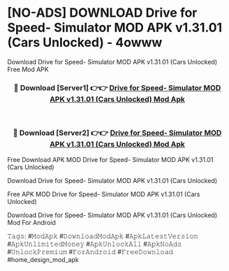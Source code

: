 # [NO-ADS] DOWNLOAD Drive for Speed- Simulator MOD APK v1.31.01 (Cars Unlocked) - 4owww
Download Drive for Speed- Simulator MOD APK v1.31.01 (Cars Unlocked) Free Mod APK

<div align="center">
<h3>🔴 Download [Server1] 👉👉 <a href="https://apk-comot.site?title=Drive_for_Speed-_Simulator_MOD_APK_v1.31.01_(Cars_Unlocked)">Drive for Speed- Simulator MOD APK v1.31.01 (Cars Unlocked) Mod Apk</a></h3><br>

<h3>🔴 Download [Server2] 👉👉 <a href="https://apk-comot.site?title=Drive_for_Speed-_Simulator_MOD_APK_v1.31.01_(Cars_Unlocked)">Drive for Speed- Simulator MOD APK v1.31.01 (Cars Unlocked) Mod Apk</a></h3>
</div>


Free Download APK MOD Drive for Speed- Simulator MOD APK v1.31.01 (Cars Unlocked)

Download Drive for Speed- Simulator MOD APK v1.31.01 (Cars Unlocked) 

Free APK MOD Drive for Speed- Simulator MOD APK v1.31.01 (Cars Unlocked) 

Download Drive for Speed- Simulator MOD APK v1.31.01 (Cars Unlocked) Mod For Android

𝚃𝚊𝚐𝚜: #𝙼𝚘𝚍𝙰𝚙𝚔 #𝙳𝚘𝚠𝚗𝚕𝚘𝚊𝚍𝙼𝚘𝚍𝙰𝚙𝚔 #𝙰𝚙𝚔𝙻𝚊𝚝𝚎𝚜𝚝𝚅𝚎𝚛𝚜𝚒𝚘𝚗 #𝙰𝚙𝚔𝚄𝚗𝚕𝚒𝚖𝚒𝚝𝚎𝚍𝙼𝚘𝚗𝚎𝚢 #𝙰𝚙𝚔𝚄𝚗𝚕𝚘𝚌𝚔𝙰𝚕𝚕 #𝙰𝚙𝚔𝙽𝚘𝙰𝚍𝚜 #𝚄𝚗𝚕𝚘𝚌𝚔𝙿𝚛𝚎𝚖𝚒𝚞𝚖 #𝙵𝚘𝚛𝙰𝚗𝚍𝚛𝚘𝚒𝚍 #𝙵𝚛𝚎𝚎𝙳𝚘𝚠𝚗𝚕𝚘𝚊𝚍 #home_design_mod_apk